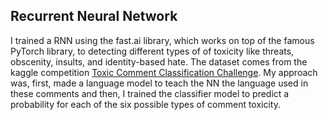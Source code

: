 ## Recurrent Neural Network

I trained a RNN using the fast.ai library, which works on top of the famous PyTorch library, to detecting different types of of toxicity like threats, obscenity, insults, and identity-based hate. The dataset comes from the kaggle competition [Toxic Comment Classification Challenge](https://www.kaggle.com/c/jigsaw-toxic-comment-classification-challenge/overview). My approach was, first, made a language model to teach the NN the language used in these comments and then, I trained the classifier model to predict a probability for each of the six possible types of comment toxicity.

